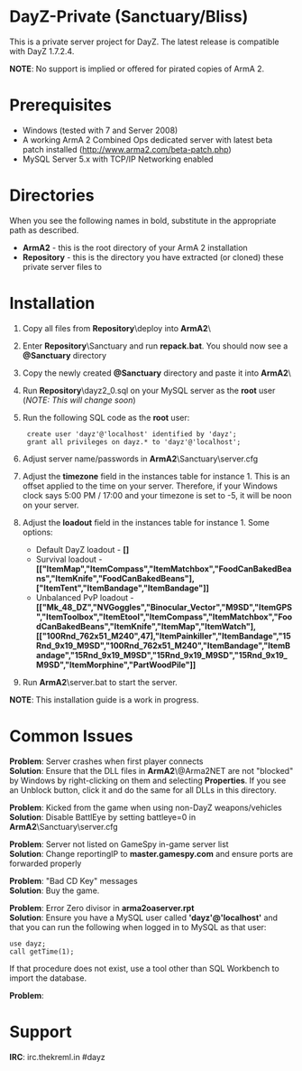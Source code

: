 DayZ-Private (Sanctuary/Bliss)
============

This is a private server project for DayZ.
The latest release is compatible with DayZ 1.7.2.4.

**NOTE**: No support is implied or offered for pirated copies of ArmA 2.

Prerequisites
=============

 - Windows (tested with 7 and Server 2008)
 - A working ArmA 2 Combined Ops dedicated server with latest beta patch installed (http://www.arma2.com/beta-patch.php)
 - MySQL Server 5.x with TCP/IP Networking enabled

Directories
=====

When you see the following names in bold, substitute in the appropriate path as described.

 - **ArmA2** - this is the root directory of your ArmA 2 installation
 - **Repository** - this is the directory you have extracted (or cloned) these private server files to

Installation
============

1. Copy all files from **Repository**\\deploy into **ArmA2**\\
2. Enter **Repository**\\Sanctuary and run **repack.bat**. You should now see a **@Sanctuary** directory
3. Copy the newly created **@Sanctuary** directory and paste it into **ArmA2**\\
4. Run **Repository**\\dayz2_0.sql on your MySQL server as the **root** user (*NOTE: This will change soon*)
5. Run the following SQL code as the **root** user:

		create user 'dayz'@'localhost' identified by 'dayz';  
		grant all privileges on dayz.* to 'dayz'@'localhost';

6. Adjust server name/passwords in **ArmA2**\\Sanctuary\\server.cfg

7. Adjust the **timezone** field in the instances table for instance 1. This is an offset applied to the time on your server. Therefore, if your Windows clock says 5:00 PM / 17:00 and your timezone is set to -5, it will be noon on your server. 

8. Adjust the **loadout** field in the instances table for instance 1. Some options:
	- Default DayZ loadout - **[]**
	- Survival loadout - **[["ItemMap","ItemCompass","ItemMatchbox","FoodCanBakedBeans","ItemKnife","FoodCanBakedBeans"],["ItemTent","ItemBandage","ItemBandage"]]**
	- Unbalanced PvP loadout - **[["Mk_48_DZ","NVGoggles","Binocular_Vector","M9SD","ItemGPS","ItemToolbox","ItemEtool","ItemCompass","ItemMatchbox","FoodCanBakedBeans","ItemKnife","ItemMap","ItemWatch"],[["100Rnd_762x51_M240",47],"ItemPainkiller","ItemBandage","15Rnd_9x19_M9SD","100Rnd_762x51_M240","ItemBandage","ItemBandage","15Rnd_9x19_M9SD","15Rnd_9x19_M9SD","15Rnd_9x19_M9SD","ItemMorphine","PartWoodPile"]]**

9. Run **ArmA2**\\server.bat to start the server.

**NOTE**: This installation guide is a work in progress.

Common Issues
=============

**Problem**: Server crashes when first player connects  
**Solution**: Ensure that the DLL files in **ArmA2**\\@Arma2NET are not "blocked" by Windows by right-clicking on them and selecting **Properties**. If you see an Unblock button, click it and do the same for all DLLs in this directory.

**Problem**: Kicked from the game when using non-DayZ weapons/vehicles
**Solution**: Disable BattlEye by setting battleye=0 in **ArmA2**\\Sanctuary\\server.cfg

**Problem**: Server not listed on GameSpy in-game server list  
**Solution**: Change reportingIP to **master.gamespy.com** and ensure ports are forwarded properly

**Problem**: "Bad CD Key" messages  
**Solution**: Buy the game.

**Problem**: Error Zero divisor in **arma2oaserver.rpt**  
**Solution**: Ensure you have a MySQL user called **'dayz'@'localhost'** and that you can run the following when logged in to MySQL as that user:  

	use dayz;
	call getTime(1);

If that procedure does not exist, use a tool other than SQL Workbench to import the database.

**Problem**: 

Support
=======

**IRC**: irc.thekreml.in #dayz
